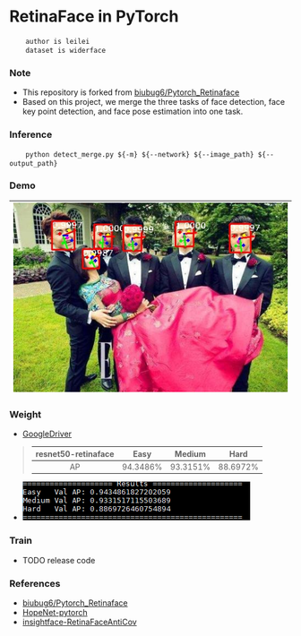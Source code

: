 # RetinaFace in PyTorch

```
    author is leilei
    dataset is widerface
```

### Note
+ This repository is forked from [biubug6/Pytorch_Retinaface](https://github.com/biubug6/Pytorch_Retinaface)
+ Based on this project, we merge the three tasks of face detection, face key point detection, and face pose estimation into one task.

### Inference
```
    python detect_merge.py ${-m} ${--network} ${--image_path} ${--output_path} 
```

### Demo
|![face-detect](./data/output/test_5.jpg)|
|----|

### Weight
+ [GoogleDriver](https://drive.google.com/file/d/1YbMLrUdgmY1vNTQ8Y6OhR0pKifZeCGWa/view?usp=sharing)
> | resnet50-retinaface | Easy | Medium | Hard |
> | :----: | :----: | :----: | :----: |
> | AP | 94.3486% | 93.3151% | 88.6972% |
+ ![face-detect-ap](./data/output/bbox_pred_acc.png)

### Train
+ TODO release code

### References
+ [biubug6/Pytorch_Retinaface](https://github.com/biubug6/Pytorch_Retinaface)
+ [HopeNet-pytorch](https://github.com/natanielruiz/deep-head-pose)
+ [insightface-RetinaFaceAntiCov](https://github.com/deepinsight/insightface/tree/master/detection/RetinaFaceAntiCov)